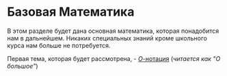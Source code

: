 # Базовая Математика

В этом разделе будет дана основная математика, которая понадобится нам в дальнейшем. Никаких специальных знаний кроме школьного курса нам больше не потребуется. 

Первая тема, которая будет рассмотрена, - [$O$-нотация](o-notation.md) (*читается как "О большое"*)